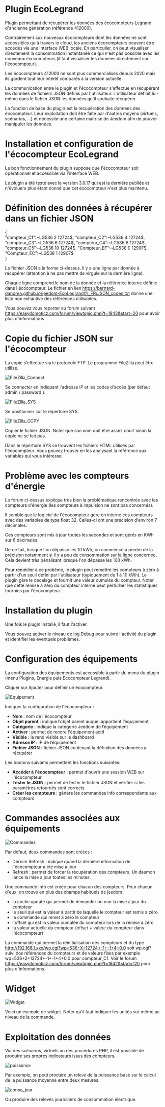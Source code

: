 # Plugin EcoLegrand

Plugin permettant de récupérer les données des écocompteurs Legrand d'ancienne génération (référence 412000). 

Contrairement aux nouveaux écocompteurs dont les données ne sont accessibles qu'à travers le cloud, les anciens écocompteurs peuvent être accédés via une interface WEB locale. En particulier, on peut visualiser directement la consommation instantanée ce qui n'est pas possible avec les nouveaux écocompteurs (il faut visualiser les données directement sur l'écocompteur).

Les écocompteurs 412000 ne sont plus commercialisés depuis 2020 mais ils gardent tout leur intérêt comparés à la version actuelle.

La communication entre le plugin et l'écocompteur s'effectue en récupérant les données de fichiers JSON définis par l'utilisateur. L'utilisateur définit lui-même dans le fichier JSON les données qu'il souhaite récupérer.

La fonction de base du plugin est la récupération des données des écocompteur. Leur exploitation doit être faite par d'autres moyens (virtuels, scénarios, ...) et nécessite une certaine maitrise de Jeedom afin de pouvoir manipuler les données.

# Installation et configuration de l'écocompteur EcoLegrand

Le bon fonctionnement du plugin suppose que l'écocompteur soit opérationnel et accessible via l'interface WEB.

Le plugin a été testé avec la  version 3.0.17 qui est la dernière publiée et n'évoluera plus étant donné que cet écocompteur n'est plus maintenu.

# Définition des données à récupérer dans un fichier JSON

{  
"compteur_C1":~LG536 2 12724$,  
"compteur_C2":~LG536 4 12724$,  
"compteur_C3":~LG536 6 12724$,  
"compteur_C4":~LG536 8 12724$,  
"compteur_C5":~LG536 10 12724$,  
"Compteur_EF":~LG538 0 12907$,  
"Compteur_EC":~LG538 1 12907$  
}

Le fichier JSON a la forme ci-dessus. Il y a une ligne par donnée à récupérer (attention à ne pas mettre de virgule sur la dernière ligne).

Chaque ligne comprend le nom de la donnée et la référence interne définie dans l'écocompteur. Le fichier en lien <https://bernard-dandrea.github.io/jeedom-EcoLegrand/fr_FR/JSON_codes.txt> donne une liste non exhautive des références utilisables.

Vous pouvez vous reporter au forum suivant <https://easydomoticz.com/forum/viewtopic.php?t=1942&start=20> pour avoir plus d'informations.

# Copie du fichier JSON sur l'écocompteur

La copie s'effectue via le protocole FTP. Le programme FileZilla peut être utilisé.

![FileZilla_Connect](../images/FileZilla_Connect.png)

Se connecter en indiquant l'adresse IP et les codes d'accès (par défaut admin / password ).

![FileZilla_SYS](../images/FileZilla_SYS.png)

Se positionner sur le répertoire SYS.

![FileZilla_COPY](../images/FileZilla_COPY.png)

Copier le fichier JSON. Noter que son nom doit être assez court sinon la copie ne se fait pas.

Dans le répertoire SYS se trouvent les fichiers HTML utilisés par l'écocompteur. Vous pouvez trouver en les analysant la référence aux variables qui vous intéresse.

# Problème avec les compteurs d'énergie

Le forum ci-dessus explique très bien la problématique rencontrée avec les compteurs d'énergie (les compteurs à impulsion ne sont pas concernés).

Il semble que le logiciel de l'écocompteur gère en interne ces compteurs avec des variables de type float 32. Celles-ci ont une précision d'environ 7 décimales.

Ces compteurs sont mis à jour toutes les secondes et sont gérés en KWh sur 6 décimales.

De ce fait, lorsque l'on dépasse les 10 kWh, on commence à perdre de la précision notamment si il y a peu de consommation sur la ligne concernée. Cela devient très pénalisant lorsque l'on dépasse les 100 kWh.

Pour remédier à ce probème, le plugin peut remettre les compteurs à zéro à partir d'un seuil défini par l'utilisateur (typiquement de 1 à 10 kWh). Le plugin gère le décalage et fournit une valeur cumulée du compteur. Noter que cette remise à zéro du compteur interne peut perturber les statistiques fournies par l'écocompteur. 

# Installation du plugin

Une fois le plugin installé, il faut l'activer.

Vous pouvez activer le niveau de log Debug pour suivre l'activité du plugin et identifier les éventuels problèmes.

# Configuration des équipements

La configuration des équipements est accessible à partir du menu du plugin (menu Plugins, Energie puis Ecocompteur Legrand). 

Cliquer sur Ajouter pour définir un écocompteur.

![Equipement](../images/Equipement.png)

Indiquer la configuration de l'écocompteur :

-   **Nom** : nom de l'écocompteur
-   **Objet parent** : indique l’objet parent auquel appartient l’équipement
-   **Catégorie** : indique la catégorie Jeedom de l’équipement
-   **Activer** : permet de rendre l'équipement actif
-   **Visible** : le rend visible sur le dashboard
-   **Adresse IP** : IP de l’équipement
-   **Fichier JSON** : fichier JSON contenant la définition des données à récupérer

Les boutons suivants permettent les fonctions suivantes:

-   **Accéder à l'écocompteur** : permet d'ouvrir une session WEB sur l'écocompteur
-   **Tester le JSON** : permet de tester le fichier JSON et vérifier si les paramètres retournés sont corrects
-   **Créer les compteurs** : génére les commandes info correspondants aux compteurs

# Commandes associées aux équipements

![Commandes](../images/Commandes.png)

Par défaut, deux commandes sont créées :

- Dernier Refresh : indique quand la dernière information de l'écocompteur a été mise à jour
- Refresh : permet de forcer la récupération des compteurs. Un daemon lance la mise à jour toutes les minutes.

Une commande info est créée pour chacun des compteurs. Pour chacun d'eux, on trouve en plus des champs habituels de jeedom :

- la coche update qui permet de demander ou non la mise à jour du compteur
- le seuil qui est la valeur à partir de laquelle le compteur est remis à zéro
- la commande qui remet à zéro le compteur
- l'offset qui est la valeur cumulée du compteur lors de la remise à zéro
- la valeur actuelle du compteur (offset + valeur du compteur dans l'écocompteur)

La commande qui permet la réinitialisation des compteurs et du type http://192.168.1.xxx/wp.cgi?wp=536+X+12724+-1+-1+4+0.0 soit wp.cgi? suivi des références du compteurs et de valeurs fixes par exemple wp=536+2+12724+-1+-1+4+0.0 pour compteur_C1. Voir le forum <https://easydomoticz.com/forum/viewtopic.php?t=1942&start=120> pour plus d'informations.

# Widget

![Widget](../images/Widget.png)

Voici un exemple de widget. Noter qu'il faut indiquer les unités soi-même au niveau de la commande. 

# Exploitation des données

Via des scénarios, virtuels ou des procédures PHP, il est possible de produire ses propres indicateurs issus des compteurs.

![puissance](../images/puissance.png)

Par exemple, on peut produire un relevé de la puissance basé sur le calcul de la puissance moyenne entre deux mesures.

![conso_jour](../images/conso_jour.png)

Ou produire des relevés journaliers de consommation électrique.

